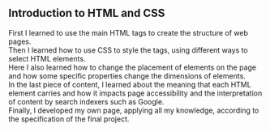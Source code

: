 ## Introduction to HTML and CSS


First I learned to use the main HTML tags to create the structure of web pages.<br>
Then I learned how to use CSS to style the tags, using different ways to select HTML elements.<br>
Here I also learned how to change the placement of elements on the page and how some specific properties change the dimensions of elements.<br>
In the last piece of content, I learned about the meaning that each HTML element carries and how it impacts page accessibility and the interpretation of content by search indexers such as Google.<br>
Finally, I developed my own page, applying all my knowledge, according to the specification of the final project.
